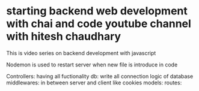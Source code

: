 # starting backend web development with chai and code youtube channel with hitesh chaudhary

This is video series on backend development with javascript

Nodemon is used to restart server when new file is introduce in code

Controllers: having all fuctionality
db: write all connection logic of database
middlewares: in between server and client like cookies
models: 
routes:


